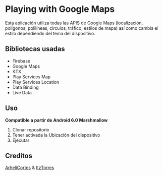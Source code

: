 # Playing with Google Maps
Esta aplicación utiliza todas las APIS de Google Maps (localización, polÍgonos, polilíneas, circulos, tráfico, estilos de mapa) así como cambia el estilo dependiendo del tema del dispositivo.

## Bibliotecas usadas
* Firebase
* Google Maps
* KTX
* Play Services Map
* Play Services Location
* Data Binding
* Live Data

## Uso
**Compatible a partir de Android 6.0 Marshmallow**
1. Clonar repositorio
2. Tener activada la Ubicación del dispositivo
3. Ejecutar

## Creditos
[ArheliCortes](https://github.com/arhelicortes) &
[ItzTorres](https://github.com/itztorres)
